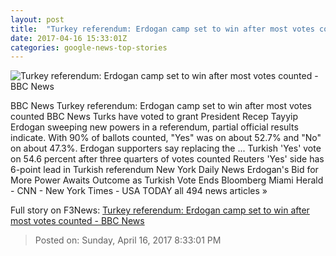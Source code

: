 ```yaml
---
layout: post
title:  "Turkey referendum: Erdogan camp set to win after most votes counted - BBC News"
date: 2017-04-16 15:33:01Z
categories: google-news-top-stories
---
```


![Turkey referendum: Erdogan camp set to win after most votes counted - BBC News](https://ichef-1.bbci.co.uk/news/1024/cpsprodpb/BE4C/production/_95661784_mediaitem95661783.jpg)

BBC News Turkey referendum: Erdogan camp set to win after most votes counted BBC News Turks have voted to grant President Recep Tayyip Erdogan sweeping new powers in a referendum, partial official results indicate. With 90% of ballots counted, "Yes" was on about 52.7% and "No" on about 47.3%. Erdogan supporters say replacing the ... Turkish 'Yes' vote on 54.6 percent after three quarters of votes counted Reuters 'Yes' side has 6-point lead in Turkish referendum New York Daily News Erdogan's Bid for More Power Awaits Outcome as Turkish Vote Ends Bloomberg Miami Herald - CNN - New York Times - USA TODAY all 494 news articles »


Full story on F3News: [Turkey referendum: Erdogan camp set to win after most votes counted - BBC News](http://www.f3nws.com/n/MsfTME)

> Posted on: Sunday, April 16, 2017 8:33:01 PM

